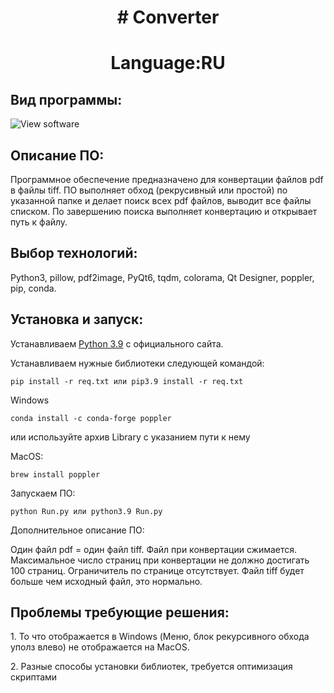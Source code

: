 <h1 align="center"># Converter </h1>
<h1 align="center">Language:RU </h1>
<h2>Вид программы:</h2>
<image src="Resources/form.png" alt="View software">
<h2>Описание ПО:</h2>
<p>Программное обеспечение предназначено для конвертации файлов pdf в файлы tiff. ПО выполняет обход (рекрусивный или простой) по указанной папке и делает поиск всех pdf файлов, выводит все файлы списком. По завершению поиска выполняет конвертацию и открывает путь к файлу.
</p>

<h2>Выбор технологий:</h2>
<p>Python3, pillow, pdf2image, PyQt6, tqdm, colorama, Qt Designer, poppler, pip, conda.</p>

<h2>Установка и запуск:</h2>
<p>Устанавливаем 
<a href="https://www.python.org/downloads/release/python-3913/">Python 3.9</a> c официального сайта.</p> 

<p>Устанавливаем нужные библиотеки следующей командой:</p>
<p><code>pip install -r req.txt или pip3.9 install -r req.txt</code></p>
<p>Windows<p>
<p><code>conda install -c conda-forge poppler</code></p>
<p>или используйте архив Library с указанием пути к нему</p>

<p>MacOS:</p>
<p><code>brew install poppler</code></p>

<p>Запускаем ПО:</p>
<p><code>python Run.py или python3.9 Run.py</code></p>

<p>Дополнительное описание ПО:</p>
<p>
Один файл pdf = один файл tiff.
Файл при конвертации сжимается.
Максимальное число страниц при конвертации не должно достигать 100 страниц.
Ограничитель по странице отсутствует.
Файл tiff будет больше чем исходный файл, это нормально.
</p>

<h2>Проблемы требующие решения:</h2>
<p>1. То что отображается в Windows (Меню, блок рекурсивного обхода уполз влево) не отображается на MacOS.</p>
<p>2. Разные способы установки библиотек, требуется оптимизация скриптами</p>